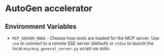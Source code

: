 # AutoGen accelerator

## Environment Variables

- `MCP_SERVER_MODE` - Choose how tools are loaded for the MCP server. Use `sse`
  to connect to a remote SSE server (default) or `stdio` to launch the local
  `mcp/mcp_general_server.py` script via stdio.

